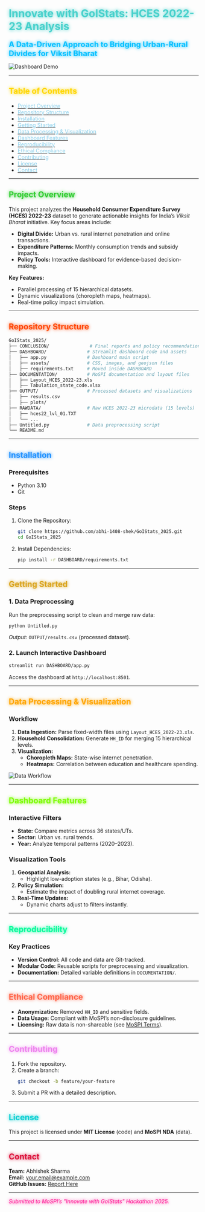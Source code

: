 # <span style="color:#48D1CC; font-size:28px; font-weight:bold; text-shadow: 0 0 10px #48D1CC;">Innovate with GoIStats: HCES 2022-23 Analysis</span>
**<span style="color:#00BFFF; font-size:20px; text-shadow: 0 0 8px #00BFFF;">A Data-Driven Approach to Bridging Urban-Rural Divides for Viksit Bharat</span>**

![Dashboard Demo](DASHBOARD/screenshots/dashboard_demo.gif)

---

## <span style="color:#FFD700; text-shadow: 0 0 8px #FFD700;">Table of Contents</span>
- [<span style="color:#87CEEB;">Project Overview</span>](#project-overview)
- [<span style="color:#87CEEB;">Repository Structure</span>](#repository-structure)
- [<span style="color:#87CEEB;">Installation</span>](#installation)
- [<span style="color:#87CEEB;">Getting Started</span>](#getting-started)
- [<span style="color:#87CEEB;">Data Processing & Visualization</span>](#data-processing--visualization)
- [<span style="color:#87CEEB;">Dashboard Features</span>](#dashboard-features)
- [<span style="color:#87CEEB;">Reproducibility</span>](#reproducibility)
- [<span style="color:#87CEEB;">Ethical Compliance</span>](#ethical-compliance)
- [<span style="color:#87CEEB;">Contributing</span>](#contributing)
- [<span style="color:#87CEEB;">License</span>](#license)
- [<span style="color:#87CEEB;">Contact</span>](#contact)

---

## <span style="color:#32CD32; text-shadow: 0 0 8px #32CD32;">Project Overview</span>
This project analyzes the **Household Consumer Expenditure Survey (HCES) 2022-23** dataset to generate actionable insights for India’s *Viksit Bharat* initiative. Key focus areas include:
- **Digital Divide:** Urban vs. rural internet penetration and online transactions.
- **Expenditure Patterns:** Monthly consumption trends and subsidy impacts.
- **Policy Tools:** Interactive dashboard for evidence-based decision-making.

**Key Features:**
- Parallel processing of 15 hierarchical datasets.
- Dynamic visualizations (choropleth maps, heatmaps).
- Real-time policy impact simulation.

---

## <span style="color:#FF4500; text-shadow: 0 0 8px #FF4500;">Repository Structure</span>
```bash
GoIStats_2025/
├── CONCLUSION/               # Final reports and policy recommendations
├── DASHBOARD/               # Streamlit dashboard code and assets
│   ├── app.py               # Dashboard main script
│   ├── assets/              # CSS, images, and geojson files
│   ├── requirements.txt     # Moved inside DASHBOARD
├── DOCUMENTATION/           # MoSPI documentation and layout files
│   ├── Layout_HCES_2022-23.xls
│   ├── Tabulation_state_code.xlsx
├── OUTPUT/                  # Processed datasets and visualizations
│   ├── results.csv
│   ├── plots/
├── RAWDATA/                 # Raw HCES 2022-23 microdata (15 levels)
│   ├── hces22_lvl_01.TXT
│   └── ...
├── Untitled.py              # Data preprocessing script
└── README.md
```

---

## <span style="color:#1E90FF; text-shadow: 0 0 8px #1E90FF;">Installation</span>

### Prerequisites
- Python 3.10
- Git

### Steps
1. Clone the Repository:
   ```bash
   git clone https://github.com/abhi-1408-shek/GoIStats_2025.git
   cd GoIStats_2025
   ```

2. Install Dependencies:
   ```bash
   pip install -r DASHBOARD/requirements.txt
   ```

---

## <span style="color:#DAA520; text-shadow: 0 0 8px #DAA520;">Getting Started</span>

### 1. Data Preprocessing
Run the preprocessing script to clean and merge raw data:
```bash
python Untitled.py
```
*Output:* `OUTPUT/results.csv` (processed dataset).

### 2. Launch Interactive Dashboard
```bash
streamlit run DASHBOARD/app.py
```
Access the dashboard at `http://localhost:8501`.

---

## <span style="color:#FFA500; text-shadow: 0 0 8px #FFA500;">Data Processing & Visualization</span>

### Workflow
1. **Data Ingestion:** Parse fixed-width files using `Layout_HCES_2022-23.xls`.
2. **Household Consolidation:** Generate `HH_ID` for merging 15 hierarchical levels.
3. **Visualization:**
   - **Choropleth Maps:** State-wise internet penetration.
   - **Heatmaps:** Correlation between education and healthcare spending.

![Data Workflow](DOCUMENTATION/workflow.png)

---

## <span style="color:#7CFC00; text-shadow: 0 0 8px #7CFC00;">Dashboard Features</span>
### Interactive Filters
- **State:** Compare metrics across 36 states/UTs.
- **Sector:** Urban vs. rural trends.
- **Year:** Analyze temporal patterns (2020–2023).

### Visualization Tools
1. **Geospatial Analysis:**
   - Highlight low-adoption states (e.g., Bihar, Odisha).
2. **Policy Simulation:**
   - Estimate the impact of doubling rural internet coverage.
3. **Real-Time Updates:**
   - Dynamic charts adjust to filters instantly.

---

## <span style="color:#00FA9A; text-shadow: 0 0 8px #00FA9A;">Reproducibility</span>
### Key Practices
- **Version Control:** All code and data are Git-tracked.
- **Modular Code:** Reusable scripts for preprocessing and visualization.
- **Documentation:** Detailed variable definitions in `DOCUMENTATION/`.

---

## <span style="color:#FF6347; text-shadow: 0 0 8px #FF6347;">Ethical Compliance</span>
- **Anonymization:** Removed `HH_ID` and sensitive fields.
- **Data Usage:** Compliant with MoSPI’s non-disclosure guidelines.
- **Licensing:** Raw data is non-shareable (see [MoSPI Terms](https://mospi.gov.in)).

---

## <span style="color:#EE82EE; text-shadow: 0 0 8px #EE82EE;">Contributing</span>
1. Fork the repository.
2. Create a branch:
   ```bash
   git checkout -b feature/your-feature
   ```
3. Submit a PR with a detailed description.

---

## <span style="color:#00CED1; text-shadow: 0 0 8px #00CED1;">License</span>
This project is licensed under **MIT License** (code) and **MoSPI NDA** (data).

---

## <span style="color:#DC143C; text-shadow: 0 0 8px #DC143C;">Contact</span>
**Team:** Abhishek Sharma  
**Email:** your.email@example.com  
**GitHub Issues:** [Report Here](https://github.com/abhi-1408-shek/GoIStats_2025/issues)

---

*<span style="color:#FF1493; text-shadow: 0 0 8px #FF1493;">Submitted to MoSPI’s "Innovate with GoIStats" Hackathon 2025.</span>*

